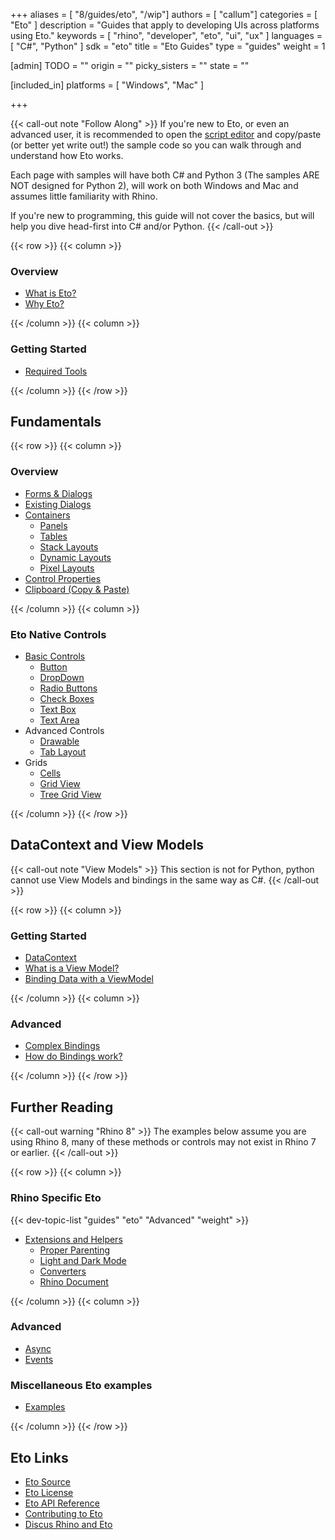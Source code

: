 +++
aliases = [ "8/guides/eto", "/wip"]
authors = [ "callum"]
categories = [ "Eto" ]
description = "Guides that apply to developing UIs across platforms using Eto."
keywords = [ "rhino", "developer", "eto", "ui", "ux" ]
languages = [ "C#", "Python" ]
sdk = "eto"
title = "Eto Guides"
type = "guides"
weight = 1

[admin]
TODO = ""
origin = ""
picky_sisters = ""
state = ""

[included_in]
platforms = [ "Windows", "Mac" ]

+++

{{< call-out note "Follow Along" >}}
  If you're new to Eto, or even an advanced user, it is recommended to open the [script editor](http://localhost:1313/guides/scripting/scripting-command/#first-script) and copy/paste (or better yet write out!) the sample code so you can walk through and understand how Eto works.

  Each page with samples will have both C# and Python 3 (The samples ARE NOT designed for Python 2), will work on both Windows and Mac and assumes little familiarity with Rhino.

  If you're new to programming, this guide will not cover the basics, but will help you dive head-first into C# and/or Python.
{{< /call-out >}}

{{< row >}}
{{< column >}}

### Overview

- [What is Eto?](what-is-eto/)
- [Why Eto?](why-eto/)

{{< /column >}}
{{< column >}}

### Getting Started

- [Required Tools](required-tools/)
<!-- - [Your First UI](your-first-ui/) -->

{{< /column >}}
{{< /row >}}

## Fundamentals

{{< row >}}
{{< column >}}

### Overview 

- [Forms & Dialogs](forms-and-dialogs)
- [Existing Dialogs](existing-dialogs)
- [Containers](containers)
    - [Panels](containers#panels)
    - [Tables](containers#tables)
    - [Stack Layouts](containers#stack-layouts)
    - [Dynamic Layouts](containers#dynamic-layouts)
    - [Pixel Layouts](containers#pixel-layouts)
- [Control Properties](control-properties)
- [Clipboard (Copy & Paste)](clipboard)
<!-- - [Menu Bar](menu-bar) -->
  <!-- Ensure to mention advanced menu bars -->
<!-- - [Commands](commands) -->
  <!-- I think commands are awesome and should be used more  -->
<!-- - [Layouts](layouts) -->
  <!-- Spacing, Padding (using nulls to space things out!) all the good stuff  -->
<!-- - [Sizing](sizing) -->
  <!-- Spacing, Padding (using nulls to space things out!) all the good stuff  -->
<!-- - [Pixels](screen-pixels) -->

{{< /column >}}
{{< column >}}

### Eto Native Controls
<!-- A simple overview of eto native controls, nothing _too_ fancy -->
- [Basic Controls](controls/)
  - [Button](controls#button)
  - [DropDown](controls#drop-down)
  - [Radio Buttons](controls#radio-buttons)
  - [Check Boxes](controls#check-boxes)
  - [Text Box](controls#text-box)
  - [Text Area](controls#text-area)
- Advanced Controls
  - [Drawable](advanced-controls/drawable)
  - [Tab Layout](tab-layout)
- Grids
  - [Cells](cells)
  - [Grid View](grid-view)           <!-- Documenting this will be so helpful -->
  - [Tree Grid View](tree-grid-view) <!-- Documenting this will be so helpful -->
  
<!-- - [Image View](advanced-controls/imageviews/) -->
<!-- - [ComboBox](controls#combobox/) -->
<!-- I think this is worth being a bit more extensive than others -->
<!-- - [Numeric Input](advanced-controls/numericUpDown) -->

{{< /column >}}
{{< /row >}}

## DataContext and View Models

{{< call-out note "View Models" >}}
  This section is not for Python, python cannot use View Models and bindings in the same way as C#.
{{< /call-out >}}

{{< row >}}
{{< column >}}

### Getting Started
- [DataContext](view-and-data/data-context/) <!-- Explain how the DataContext trickles downwards! -->
- [What is a View Model?](view-and-data/view-models)
- [Binding Data with a ViewModel](view-and-data/binding)
<!-- - [Binding without a View Model](view-and-data/no-view-model) -->

{{< /column >}}
{{< column >}}

### Advanced
- [Complex Bindings](view-and-data/complex-bindings)
  <!-- Things such as Convert, etc. -->
- [How do Bindings work?](view-and-data/bindings-explained)
  <!-- Very detailed explanation of Bindings -->
  <!-- Why do I need to bind to a property? -->
<!-- - [Alternatives to Bindings](view-and-data/alternatives) {{%comingsoon-label %}} -->
<!-- - [Focus](focus) {{%comingsoon-label %}} -->

{{< /column >}}
{{< /row >}}

<!-- 
## Your First Eto Project {{%comingsoon-label %}}

Building a cross platform UI Layout Manager

{{< row >}}
{{< column >}}

1. [Setup](my-first-eto/setup) // Creating the command and the initial space for our project
1. The Form // Set up the form
1. The View Model // Set up the view model
1. The Rhino Command // Set up the command
1. Starting the View // Set up the view with a layout
1. The Eto Commands // Set up the ui commands
1. Creating a Toolbar // Set up the toolbar, buttons with icons etc
1. Styling // Set up the styling
1. The MenuBar // Set up the MenuBar

{{< /column >}}
{{< column >}}

n. Creating the ...

{{< /column >}}
{{< /row >}}

-->

## Further Reading

{{< call-out warning "Rhino 8" >}}
  The examples below assume you are using Rhino 8, many of these methods or controls may not exist in Rhino 7 or earlier.
{{< /call-out >}}

{{< row >}}
{{< column >}}

### Rhino Specific Eto

{{< dev-topic-list "guides" "eto" "Advanced" "weight" >}}

- [Extensions and Helpers](rhino-specific)
  - [Proper Parenting](rhino-specific#showing-a-dialog)
  - [Light and Dark Mode](rhino-specific#rhinostyle)
  - [Converters](rhino-specific#converters)
  - [Rhino Document](rhino-specific#rhino-doc)
<!--
  - UIs in Grasshopper {{%comingsoon-label %}}
  - UIs in the Script Editor {{%comingsoon-label %}}
  - UIs in Commands {{%comingsoon-label %}}
-->
<!-- -->
<!--
- [Rhino Controls](rhino-specific/controls) {{%comingsoon-label %}}
  - NumericUpDownWithUnitParsing {{%comingsoon-label %}}
  - ViewportControl {{%comingsoon-label %}}
  - RhinoButtonStackLayout {{%comingsoon-label %}}
  - RhinoDialogPanel {{%comingsoon-label %}}
  - ImageButton {{%comingsoon-label %}}
  - AddRemoveButton {{%comingsoon-label %}}
-->
{{< /column >}}
{{< column >}}

### Advanced
- [Async](async/)
- [Events](events/)
<!--
- OS Specific eccentricities {{%comingsoon-label %}}
  - Windows {{%comingsoon-label %}}
// I can't think of any in particular
  - Mac OSX {{%comingsoon-label %}}
    - Multiple Documents {{%comingsoon-label %}}
  - Styling {{%comingsoon-label %}}
// How to create os specific styles 
- Custom Controls {{%comingsoon-label %}}
// Inheriting from and modifying controls
- Custom Handlers {{%comingsoon-label %}}
// Custom platform wrapping stuff
// Maybe even drag/drop?
- Localization {{%comingsoon-label %}}
  - Strings {{%comingsoon-label %}}
  - Menus {{%comingsoon-label %}}
// bits to know about cross platform
// What is with that & thing
// Windows access keys?
// Ensure to use GET not NEW
-->

### Miscellaneous Eto examples
- [Examples](misc-examples/)


{{< /column >}}
{{< /row >}}

## Eto Links

- [Eto Source](https://github.com/picoe/eto)
- [Eto License](https://github.com/picoe/Eto/blob/develop/LICENSE.txt)
- [Eto API Reference](http://pages.picoe.ca/docs/api/)
- [Contributing to Eto](https://github.com/picoe/Eto/wiki/Contributing)
- [Discus Rhino and Eto](https://discourse.mcneel.com/)

